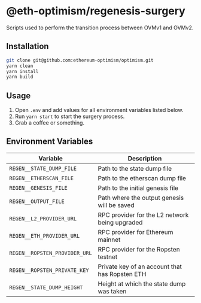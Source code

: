 # @eth-optimism/regenesis-surgery

Scripts used to perform the transition process between OVMv1 and OVMv2.

## Installation

```sh
git clone git@github.com:ethereum-optimism/optimism.git
yarn clean
yarn install
yarn build
```

## Usage

1. Open `.env` and add values for all environment variables listed below.
2. Run `yarn start` to start the surgery process.
3. Grab a coffee or something.

## Environment Variables

| Variable                      | Description                                                |
| ----------------------------- | ---------------------------------------------------------- |
| `REGEN__STATE_DUMP_FILE`      | Path to the state dump file                                |
| `REGEN__ETHERSCAN_FILE`       | Path to the etherscan dump file                            |
| `REGEN__GENESIS_FILE`         | Path to the initial genesis file                           |
| `REGEN__OUTPUT_FILE`          | Path where the output genesis will be saved                |
| `REGEN__L2_PROVIDER_URL`      | RPC provider for the L2 network being upgraded             |
| `REGEN__ETH_PROVIDER_URL`     | RPC provider for Ethereum mainnet                          |
| `REGEN__ROPSTEN_PROVIDER_URL` | RPC provider for the Ropsten testnet                       |
| `REGEN__ROPSTEN_PRIVATE_KEY`  | Private key of an account that has Ropsten ETH             |
| `REGEN__STATE_DUMP_HEIGHT`    | Height at which the state dump was taken                   |
